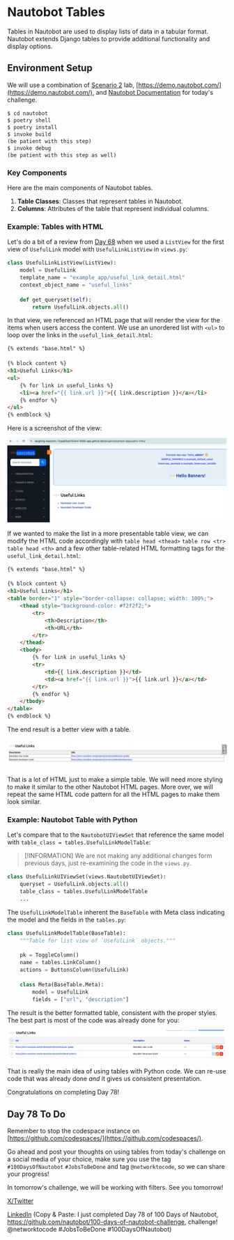 # Nautobot Tables

Tables in Nautobot are used to display lists of data in a tabular format. Nautobot extends Django tables to provide additional functionality and display options.

## Environment Setup

We will use a combination of [Scenario 2](../Lab_Setup/scenario_2_setup/README.md) lab, [https://demo.nautobot.com/](https://demo.nautobot.com/), and [Nautobot Documentation](https://docs.nautobot.com/projects/core/en/latest/user-guide/core-data-model/overview/introduction/) for today's challenge. 

```
$ cd nautobot
$ poetry shell
$ poetry install
$ invoke build
(be patient with this step)
$ invoke debug
(be patient with this step as well)
```

### Key Components

Here are the main components of Nautobot tables. 

1. **Table Classes**: Classes that represent tables in Nautobot.
2. **Columns**: Attributes of the table that represent individual columns.

### Example: Tables with HTML

Let's do a bit of a review from [Day 68](../Day068_Nautobot_Views_3_Nautobot_Views/README.md) when we used a `ListView` for the first view of `UsefulLink` model with `UsefulLinkListView` in `views.py`: 

```python
class UsefulLinkListView(ListView): 
    model = UsefulLink
    template_name = "example_app/useful_link_detail.html"
    context_object_name = "useful_links"

    def get_queryset(self):
        return UsefulLink.objects.all()
```

In that view, we referenced an HTML page that will render the view for the items when users access the content. We use an unordered list with `<ul>` to loop over the links in the `useful_link_detail.html`: 

```html
{% extends "base.html" %}

{% block content %}
<h1>Useful Links</h1>
<ul>
    {% for link in useful_links %}
    <li><a href="{{ link.url }}">{{ link.description }}</a></li>
    {% endfor %}
</ul>
{% endblock %}

```

Here is a screenshot of the view: 

![table_html_1](images/table_html_1.png)

If we wanted to make the list in a more presentable table view, we can modify the HTML code accordingly with `table head <thead>` `table row <tr>` `table head <th>` and a few other table-related HTML formatting tags for the `useful_link_detail.html`: 

```html
{% extends "base.html" %}

{% block content %}
<h1>Useful Links</h1>
<table border="1" style="border-collapse: collapse; width: 100%;">
    <thead style="background-color: #f2f2f2;">
        <tr>
            <th>Description</th>
            <th>URL</th>
        </tr>
    </thead>
    <tbody>
        {% for link in useful_links %}
        <tr>
            <td>{{ link.description }}</td>
            <td><a href="{{ link.url }}">{{ link.url }}</a></td>
        </tr>
        {% endfor %}
    </tbody>
</table>
{% endblock %}

```

The end result is a better view with a table. 

![table_html_2](images/table_html_2.png)

That is a lot of HTML just to make a simple table. We will need more styling to make it similar to the other Nautobot HTML pages. More over, we will repeat the same HTML code pattern for all the HTML pages to make them look similar. 

### Example: Nautobot Table with Python 

Let's compare that to the `NautobotUIViewSet` that reference the same model with `table_class = tables.UsefulLinkModelTable`: 

> [!INFORMATION]
> We are not making any additional changes form previous days, just re-examining the code in the `views.py`. 

```python
class UsefulLinkUIViewSet(views.NautobotUIViewSet):
    queryset = UsefulLink.objects.all()
    table_class = tables.UsefulLinkModelTable
    ...
```

The `UsefulLinkModelTable` inherent the `BaseTable` with Meta class indicating the model and the fields in the `tables.py`: 

```python
class UsefulLinkModelTable(BaseTable):
    """Table for list view of `UsefulLink` objects."""

    pk = ToggleColumn()
    name = tables.LinkColumn()
    actions = ButtonsColumn(UsefulLink)

    class Meta(BaseTable.Meta):
        model = UsefulLink
        fields = ["url", "description"]
```

The result is the better formatted table, consistent with the proper styles. The best part is most of the code was already done for you: 

![table_python_1](images/table_python_1.png)

That is really the main idea of using tables with Python code. We can re-use code that was already done *and* it gives us consistent presentation. 

Congratulations on completing Day 78!

## Day 78 To Do

Remember to stop the codespace instance on [https://github.com/codespaces/](https://github.com/codespaces/). 

Go ahead and post your thoughts on using tables from today's challenge on a social media of your choice, make sure you use the tag `#100DaysOfNautobot` `#JobsToBeDone` and tag `@networktocode`, so we can share your progress! 

In tomorrow's challenge, we will be working with filters. See you tomorrow! 

[X/Twitter](<https://twitter.com/intent/tweet?url=https://github.com/nautobot/100-days-of-nautobot&text=I+just+completed+Day+78+of+the+100+days+of+nautobot+challenge+!&hashtags=100DaysOfNautobot,JobsToBeDone>)

[LinkedIn](https://www.linkedin.com/) (Copy & Paste: I just completed Day 78 of 100 Days of Nautobot, https://github.com/nautobot/100-days-of-nautobot-challenge, challenge! @networktocode #JobsToBeDone #100DaysOfNautobot) 
